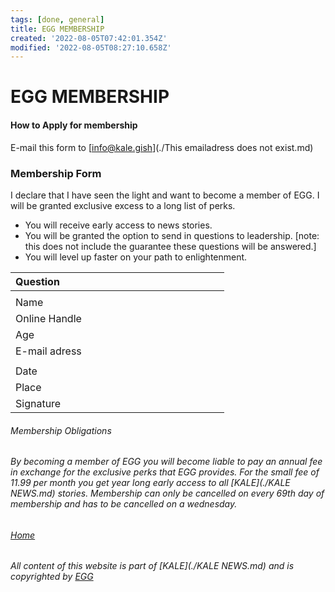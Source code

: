 ```yaml
---
tags: [done, general]
title: EGG MEMBERSHIP
created: '2022-08-05T07:42:01.354Z'
modified: '2022-08-05T08:27:10.658Z'
---
```


# EGG MEMBERSHIP

#### How to Apply for membership
E-mail this form to [info@kale.gish](./This emailadress does not exist.md)

### Membership Form

I declare that I have seen the light and want to become a member of EGG. I will be granted exclusive excess to a long list of perks.

* You will receive early access to news stories.
* You will be granted the option to send in questions to leadership. [note: this does not include the guarantee these questions will be answered.]
* You will level up faster on your path to enlightenment.

| Question | <code>&nbsp;&nbsp;&nbsp;&nbsp;&nbsp;&nbsp;&nbsp;&nbsp;&nbsp;&nbsp;&nbsp;&nbsp;&nbsp;&nbsp;&nbsp;&nbsp;&nbsp;&nbsp;&nbsp;&nbsp;&nbsp;&nbsp;&nbsp;&nbsp;&nbsp;</code>|
| :---- | :---- |
| | |
| Name | |
| Online Handle | | 
| Age | | 
| E-mail adress | |
| | |
| Date | | 
| Place | | 
| Signature | |


###### Membership Obligations
###### By becoming a member of EGG you will become liable to pay an annual fee in exchange for the exclusive perks that EGG provides. For the small fee of 11.99 per month you get year long early access to all [KALE](./KALE NEWS.md) stories. Membership can only be cancelled on every 69th day of membership and has to be cancelled on a wednesday.


###### [Home](./index.md)

###### All content of this website is part of [KALE](./KALE NEWS.md) and is copyrighted by [EGG](./EGG.md)
